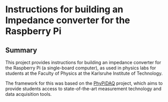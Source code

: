 # Instructions for building an Impedance converter for the Raspberry Pi

## Summary 

This project provides instructions for building an impedance converter for the Raspberry Pi (a single-board computer), as used in physics labs for students at the Faculty of Physics at the Karlsruhe Institute of Technology.

The framework for this was based on the [PhyPiDAQ](https://github.com/PhyPiDAQ) project, which aims to provide students access to state-of-the-art measurement technology and data
acquisition tools.
